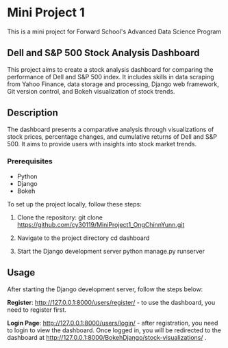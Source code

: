 # Mini Project 1 
This is a mini project for Forward School's Advanced Data Science Program

## Dell and S&P 500 Stock Analysis Dashboard
This project aims to create a stock analysis dashboard for comparing the performance of Dell and S&P 500 index. It includes skills in data scraping from Yahoo Finance, data storage and processing, Django web framework, Git version control, and Bokeh visualization of stock trends.

## Description
The dashboard presents a comparative analysis through visualizations of stock prices, percentage changes, and cumulative returns of Dell and S&P 500. It aims to provide users with insights into stock market trends.

### Prerequisites
- Python
- Django
- Bokeh

To set up the project locally, follow these steps:
1.  Clone the repository:
    git clone https://github.com/cy30119/MiniProject1_OngChinnYunn.git

2. Navigate to the project directory
    cd dashboard

3. Start the Django development server
    python manage.py runserver

## Usage
After starting the Django development server, follow the steps below:

**Register**:
http://127.0.0.1:8000/users/register/ - to use the dashboard, you need to register first.

**Login Page**:
http://127.0.0.1:8000/users/login/ - after registration, you need to login to view the dashboard. Once logged in, you will be redirected to the dashboard at http://127.0.0.1:8000/BokehDjango/stock-visualizations/ .
